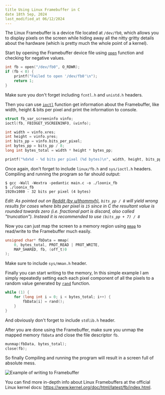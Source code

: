 ```yaml
---
title Using Linux Framebuffer in C
date 18th Sep, 2024
last_modified_at 06/12/2024
---
```

The Linux Framebuffer is a device file located at `/dev/fb0`,
which allows you to display pixels on the screen while hiding
away all the nitty gritty details about the hardware (which is
pretty much the whole point of a kernel).

Start by opening the Framebuffer device file using [`open`](https://www.man7.org/linux/man-pages/man2/open.2.html)
function and checking for negative values.
```c
int fb = open("/dev/fb0", O_RDWR);
if (fb < 0) {
	printf("Failed to open '/dev/fb0'\n");
	return 1;
}
```
Make sure you don't forget including `fcntl.h` and `unistd.h` headers.

Then you can use [`ioctl`](https://man7.org/linux/man-pages/man2/ioctl.2.html)
function get information about the Framebuffer, like width, height &
bits per pixel and print the information to console.
```c
struct fb_var_screeninfo vinfo;
ioctl(fb, FBIOGET_VSCREENINFO, &vinfo);

int width = vinfo.xres;
int height = vinfo.yres;
int bits_pp = vinfo.bits_per_pixel;
int bytes_pp = bits_pp / 8;
long int bytes_total = width * height * bytes_pp;

printf("%dx%d - %d bits per pixel (%d bytes)\n", width, height, bits_pp, bytes_pp);
````
Once again, don't forget to include `linux/fb.h` and `sys/ioctl.h` headers.
Compiling and running the program so far should output:
```
$ gcc -Wall -Wextra -pedantic main.c -o ./loonix_fb
$ ./loonix_fb
1920x1080 - 32 bits per pixel (4 bytes)
```
*Edit: As pointed out on [Reddit (by u/thommyh)](https://www.reddit.com/r/C_Programming/comments/1gy3yvf/comment/lymcusq/),
`bits_pp / 8` will yield wrong results for cases where bits per pixel is `15`
since in C the resultant value is rounded towards zero (i.e. fractional part
is discard, also called "truncation").  Instead it is recommended to use
`(bits_pp + 7) / 8`*

Now you can just map the screen to a memory region using [`mmap`](https://www.man7.org/linux/man-pages/man2/mmap.2.html)
to read/write to the Framebuffer much easily.
```c
unsigned char* fbData = mmap(
	0, bytes_total, PROT_READ | PROT_WRITE,
	MAP_SHARED, fb, (off_t)0
);
```
Make sure to include `sys/mman.h` header.

Finally you can start writing to the memory, In this simple example
I am simply repeatedly setting each each pixel component of all the
pixels to a random value generated by [`rand`](https://man7.org/linux/man-pages/man3/srand.3.html)
function.
```c
while (1) {
	for (long int i = 0; i < bytes_total; i++) {
		fbData[i] = rand();
	}
}
```
And obviously don't forget to include `stdlib.h` header.

After you are done using the Framebuffer, make sure you unmap
the mapped memory `fbData` and close the file descriptor `fb`.
```c
munmap(fbData, bytes_total);
close(fb);
```

So finally Compiling and running the program will result in a
screen full of absolute mess.

![Example of writing to Framebuffer](/media/linux-framebuffer.gif)

You can find more in-depth info about Linux Framebuffers at the
official Linux kernel docs: <https://www.kernel.org/doc/html/latest/fb/index.html>.
